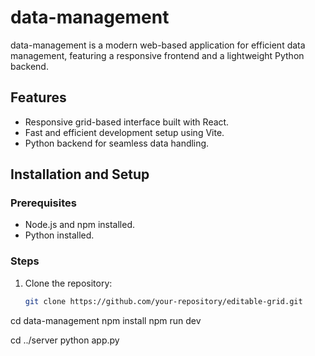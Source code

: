 # data-management

data-management is a modern web-based application for efficient data management, featuring a responsive frontend and a lightweight Python backend.

## Features

- Responsive grid-based interface built with React.
- Fast and efficient development setup using Vite.
- Python backend for seamless data handling.

## Installation and Setup

### Prerequisites
- Node.js and npm installed.
- Python installed.

### Steps
1. Clone the repository:
   ```bash
   git clone https://github.com/your-repository/editable-grid.git


cd data-management
npm install
npm run dev

cd ../server
python app.py

